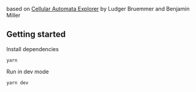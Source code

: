 based on [Cellular Automata
Explorer](https://www.youtube.com/watch?v=19qA8m3IdMU) by Ludger Bruemmer and
Benjamin Miller

## Getting started

Install dependencies

```
yarn
```

Run in dev mode

```
yarn dev
```
